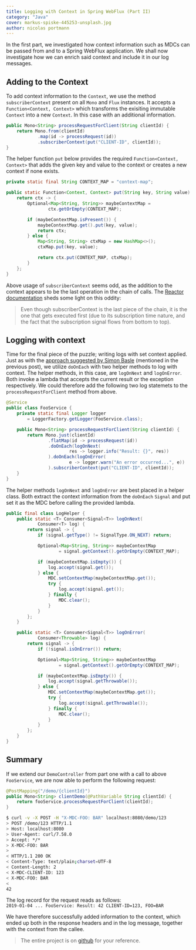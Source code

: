 ```yaml
---
title: Logging with Context in Spring WebFlux (Part II)
category: "Java"
cover: markus-spiske-445253-unsplash.jpg
author: nicolas portmann
---
```


In the first part, we investigated how context information such as MDCs can be passed from and to a Spring WebFlux application. We shall now investigate how we can enrich said context and include it in our log messages.

## Adding to the Context

To add context information to the `Context`, we use the method `subscriberContext` present on all `Mono` and `Flux` instances. It accepts a `Function<Context, Context>` which transforms the exisiting immutable `Context` into a new `Context`. In this case with an additional information.

```java
public Mono<String> processRequestForClient(String clientId) {
    return Mono.from(clientId)
            .map(id -> processRequest(id))
            .subscriberContext(put("CLIENT-ID", clientId));
}
```

The helper function `put` below provides the required `Function<Context, Context>` that adds the given key and value to the context or creates a new context if none exists.

```java
private static final String CONTEXT_MAP = "context-map";

public static Function<Context, Context> put(String key, String value) {
    return ctx -> {
        Optional<Map<String, String>> maybeContextMap =
                ctx.getOrEmpty(CONTEXT_MAP);

        if (maybeContextMap.isPresent()) {
            maybeContextMap.get().put(key, value);
            return ctx;
        } else {
            Map<String, String> ctxMap = new HashMap<>();
            ctxMap.put(key, value);

            return ctx.put(CONTEXT_MAP, ctxMap);
        }
    };
}
```

Above usage of `subscriberContext` seems odd, as the addition to the context appears to be the last operation in the chain of calls. The [Reactor documentation](https://projectreactor.io/docs/core/release/reference/#_simple_examples) sheds some light on this oddity:
> Even though subscriberContext is the last piece of the chain, it is the one that gets executed first (due to its subscription time nature, and the fact that the subscription signal flows from bottom to top).

## Logging with context

Time for the final piece of the puzzle; writing logs with set context applied. Just as with the [approach suggested by Simon Basle](https://simonbasle.github.io/2018/02/contextual-logging-with-reactor-context-and-mdc/) (mentioned in the previous post), we utilize `doOnEach` with two helper methods to log with context. The helper methods, in this case, are `logOnNext` and `logOnError`. Both invoke a lambda that accepts the current result or the exception respectively. We could therefore add the following two log statemets to the `processRequestForClient` method from above.

```java
@Service
public class FooService {
    private static final Logger logger 
        = LoggerFactory.getLogger(FooService.class);

    public Mono<String> processRequestForClient(String clientId) {
        return Mono.just(clientId)
                .flatMap(id -> processRequest(id))
                .doOnEach(logOnNext(
                        res -> logger.info("Result: {}", res))
                ).doOnEach(logOnError(
                        e -> logger.warn("An error occurred...", e))
                ).subscriberContext(put("CLIENT-ID", clientId));
    }
}
```

The helper methods `logOnNext` and `logOnError` are best placed in a helper class. Both extract the context information from the `doOnEach` `Signal` and put set it as the MDC before calling the provided lambda.

```java
public final class LogHelper {
    public static <T> Consumer<Signal<T>> logOnNext(
            Consumer<T> log) {
        return signal -> {
            if (signal.getType() != SignalType.ON_NEXT) return;

            Optional<Map<String, String>> maybeContextMap
                    = signal.getContext().getOrEmpty(CONTEXT_MAP);

            if (maybeContextMap.isEmpty()) {
                log.accept(signal.get());
            } else {
                MDC.setContextMap(maybeContextMap.get());
                try {
                    log.accept(signal.get());
                } finally {
                    MDC.clear();
                }
            }
        };
    }

    public static <T> Consumer<Signal<T>> logOnError(
            Consumer<Throwable> log) {
        return signal -> {
            if (!signal.isOnError()) return;

            Optional<Map<String, String>> maybeContextMap
                    = signal.getContext().getOrEmpty(CONTEXT_MAP);

            if (maybeContextMap.isEmpty()) {
                log.accept(signal.getThrowable());
            } else {
                MDC.setContextMap(maybeContextMap.get());
                try {
                    log.accept(signal.getThrowable());
                } finally {
                    MDC.clear();
                }
            }
        };
    }
}
```

## Summary

If we extend our `DemoController` from part one with a call to above `FooService`, we are now able to perform the following request:

```java
@PostMapping("/demo/{clientId}")
public Mono<String> clientDemo(@PathVariable String clientId) {
    return fooService.processRequestForClient(clientId);
}
```

```bash
$ curl -v -X POST -H "X-MDC-FOO: BAR" localhost:8080/demo/123
> POST /demo/123 HTTP/1.1
> Host: localhost:8080
> User-Agent: curl/7.58.0
> Accept: */*
> X-MDC-FOO: BAR
>
< HTTP/1.1 200 OK
< Content-Type: text/plain;charset=UTF-8
< Content-Length: 2
< X-MDC-CLIENT-ID: 123
< X-MDC-FOO: BAR
<
42
```

The log record for the request reads as follows:  
`2019-01-04 ... FooService: Result: 42 CLIENT-ID=123, FOO=BAR`

We have therefore successfully added information to the context, which ended up both in the response headers and in the log message, together with the context from the callee.

> The entire project is on [github](https://github.com/tkp1n/mdc-webflux) for your reference.